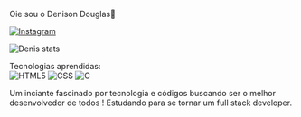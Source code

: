 Oie sou o Denison Douglas🤙

[![Instagram](https://img.shields.io/badge/Instagram-E4405F?style=for-the-badge&logo=instagram&logoColor=white)](https://www.instagram.com/deni.douglass/)

![Denis stats](https://github-readme-stats.vercel.app/api?username=Denisondouglas&show_icons=true&theme=radical)

Tecnologias aprendidas:
<br>
<img algin="center" alt="HTML5" src="https://img.shields.io/badge/HTML5-E34F26?style=for-the-badge&logo=html5&logoColor=white"> <img algin="center" alt="CSS" src="https://img.shields.io/badge/CSS3-1572B6?style=for-the-badge&logo=css3&logoColor=white"> <img algin="center" alt="C" src="https://img.shields.io/badge/C-00599C?style=for-the-badge&logo=c&logoColor=white">

Um inciante fascinado por tecnologia e códigos buscando ser o melhor desenvolvedor de todos ! Estudando para se tornar um full stack developer.
